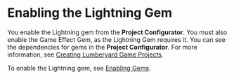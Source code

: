 # Enabling the Lightning Gem<a name="gems-system-gem-lightning-arc-enabling"></a>

You enable the Lightning gem from the **Project Configurator**\. You must also enable the Game Effect Gem, as the Lightning Gem requires it\. You can see the dependencies for gems in the **Project Configurator**\. For more information, see [Creating Lumberyard Game Projects](configurator-intro.md)\.

To enable the Lightning gem, see [Enabling Gems](gems-system-using-project-configurator.md)\.